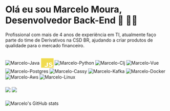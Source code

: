 # Olá eu sou Marcelo Moura, Desenvolvedor Back-End 👋 👨‍💻
Profissional com mais de 4 anos de experiência em TI, atualmente faço
parte do time de Derivativos na CSD BR, ajudando a criar produtos de
qualidade para o mercado financeiro.
<div style="display: inline_block"><br>
  <img align="center" alt="Marcelo-Java" height="30" width="40" src="https://cdn.jsdelivr.net/gh/devicons/devicon/icons/java/java-original.svg">
  <img align="center" alt="Marcelo-Js" height="30" width="40" src="https://raw.githubusercontent.com/devicons/devicon/master/icons/javascript/javascript-plain.svg">
  <img align="center" alt="Marcelo-Python" height="30" width="40" src="https://cdn.jsdelivr.net/gh/devicons/devicon/icons/python/python-original.svg">
  <img align="center" alt="Marcelo-Clj" height="30" width="40" src="https://cdn.jsdelivr.net/gh/devicons/devicon/icons/clojure/clojure-original.svg">
  <img align="center" alt="Marcelo-Vue" height="30" width="40" src="https://cdn.jsdelivr.net/gh/devicons/devicon/icons/vuejs/vuejs-original.svg">
  <img align="center" alt="Marcelo-Postgres" height="30" width="40" src="https://cdn.jsdelivr.net/gh/devicons/devicon/icons/postgresql/postgresql-original.svg">
  <img align="center" alt="Marcelo-Cassy" height="30" width="40" src="https://upload.wikimedia.org/wikipedia/commons/5/5e/Cassandra_logo.svg">
  <img align="center" alt="Marcelo-Kafka" height="30" width="40" src="https://cdn.jsdelivr.net/gh/devicons/devicon/icons/apachekafka/apachekafka-original.svg">
  <img align="center" alt="Marcelo-Docker" height="30" width="40" src="https://cdn.jsdelivr.net/gh/devicons/devicon/icons/docker/docker-original.svg">
  <img align="center" alt="Marcelo-Aws" height="30" width="40" src="https://cdn.jsdelivr.net/gh/devicons/devicon/icons/amazonwebservices/amazonwebservices-original-wordmark.svg">
  <img align="center" alt="Marcelo-Linux" height="30" width="40" src="https://cdn.jsdelivr.net/gh/devicons/devicon/icons/linux/linux-original.svg">
</div>

  ###

<div>
  <a href = "mailto:marcelohenriquedemoura@gmail.com"><img src="https://img.shields.io/badge/-Gmail-%23333?style=for-the-badge&logo=gmail&logoColor=white" target="_blank"></a>
  <a href="https://www.linkedin.com/in/marcelohmoura/" target="_blank"><img src="https://img.shields.io/badge/-LinkedIn-%230077B5?style=for-the-badge&logo=linkedin&logoColor=white" target="_blank"></a>
</div>

###
![Marcelo's GitHub stats](https://github-readme-stats.vercel.app/api?username=marcelohmoura&show_icons=true)
